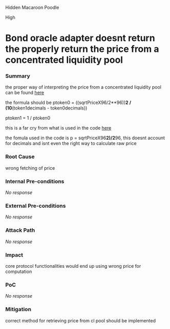 Hidden Macaroon Poodle

High

# Bond oracle adapter doesnt return the properly return the price from a concentrated liquidity pool

### Summary

the proper way of interpreting the price from a concentrated liquidity pool can be found [here](https://blog.uniswap.org/uniswap-v3-math-primer)

the formula should be 
ptoken0 = ((sqrtPriceX96/2**96))**2 / (10**(token1decimals - token0decimals))

ptoken1 = 1 / ptoken0 

this is a far cry from what is used in the code [here]()

the fomula used in the code is 
p = sqrtPriceX96**2)/2**96, this doesnt account for decimals and isnt even the right way to calculate raw price 


### Root Cause

wrong fetching of price 

### Internal Pre-conditions

_No response_

### External Pre-conditions

_No response_

### Attack Path

_No response_

### Impact

core protocol functionalities would end up using wrong price for computation 

### PoC

_No response_

### Mitigation

correct method for retrieving price from cl pool should be implemented 